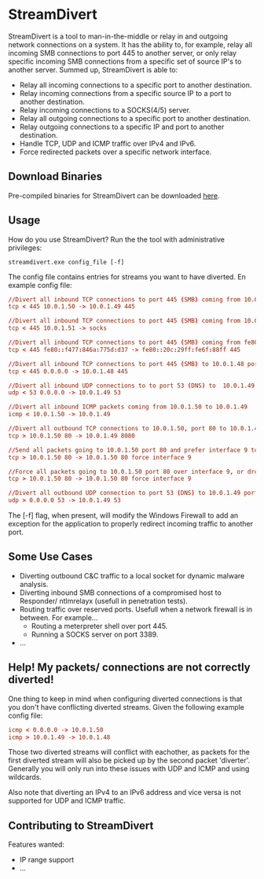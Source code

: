# StreamDivert
StreamDivert is a tool to man-in-the-middle or relay in and outgoing network connections on a system. It has the ability to, for example, relay all incoming SMB connections to port 445 to another server, or only relay specific incoming SMB connections from a specific set of source IP's to another server. Summed up, StreamDivert is able to:


*  Relay all incoming connections to a specific port to another destination.
*  Relay incoming connections from a specific source IP to a port to another destination.
*  Relay incoming connections to a SOCKS(4/5) server.
*  Relay all outgoing connections to a specific port to another destination.
*  Relay outgoing connections to a specific IP and port to another destination.
*  Handle TCP, UDP and ICMP traffic over IPv4 and IPv6.
*  Force redirected packets over a specific network interface.

## Download Binaries
Pre-compiled binaries for StreamDivert can be downloaded [here](https://github.com/jellever/StreamDivert/releases).

## Usage
How do you use StreamDivert? Run the the tool with administrative privileges:

```console
streamdivert.exe config_file [-f]
```

The config file contains entries for streams you want to have diverted. En example config file:
```conf
//Divert all inbound TCP connections to port 445 (SMB) coming from 10.0.1.50 to 10.0.1.49 port 445
tcp < 445 10.0.1.50 -> 10.0.1.49 445

//Divert all inbound TCP connections to port 445 (SMB) coming from 10.0.1.51 to a local SOCKS server
tcp < 445 10.0.1.51 -> socks

//Divert all inbound TCP connections to port 445 (SMB) coming from fe80::f477:846a:775d:d37 to fe80::20c:29ff:fe6f:88ff port 445
tcp < 445 fe80::f477:846a:775d:d37 -> fe80::20c:29ff:fe6f:88ff 445

//Divert all inbound TCP connections to port 445 (SMB) to 10.0.1.48 port 445
tcp < 445 0.0.0.0 -> 10.0.1.48 445

//Divert all inbound UDP connections to to port 53 (DNS) to  10.0.1.49 port 53
udp < 53 0.0.0.0 -> 10.0.1.49 53

//Divert all inbound ICMP packets coming from 10.0.1.50 to 10.0.1.49
icmp < 10.0.1.50 -> 10.0.1.49

//Divert all outbound TCP connections to 10.0.1.50, port 80 to 10.0.1.49 port 8080
tcp > 10.0.1.50 80 -> 10.0.1.49 8080

//Send all packets going to 10.0.1.50 port 80 and prefer interface 9 to send them. If the interface does not exist or is not up, the packets are send from the default interface.
tcp > 10.0.1.50 80 -> 10.0.1.50 80 force interface 9

//Force all packets going to 10.0.1.50 port 80 over interface 9, or drop the packets if the interface does not exist or is not up.
tcp > 10.0.1.50 80 -> 10.0.1.50 80 force interface 9

//Divert all outbound UDP connection to port 53 (DNS) to 10.0.1.49 port 53
udp > 0.0.0.0 53 -> 10.0.1.49 53
```

The [-f] flag, when present, will modify the Windows Firewall to add an exception for the application to properly redirect incoming traffic to another port.

## Some Use Cases
*  Diverting outbound C&C traffic to a local socket for dynamic malware analysis.
*  Diverting inbound SMB connections of a compromised host to Responder/ ntlmrelayx (usefull in penetration tests).
*  Routing traffic over reserved ports. Usefull when a network firewall is in between. For example...
    *  Routing a meterpreter shell over port 445.
    *  Running a SOCKS server on port 3389.
*  ...

## Help! My packets/ connections are not correctly diverted!
One thing to keep in mind when configuring diverted connections is that you don't have conflicting diverted streams. Given the following example config file:
```conf
icmp < 0.0.0.0 -> 10.0.1.50
icmp > 10.0.1.49 -> 10.0.1.48
```
Those two diverted streams will conflict with eachother, as packets for the first diverted stream will also be picked up by the second packet 'diverter'. Generally you will only run into these issues with UDP and ICMP and using wildcards. 

Also note that diverting an IPv4 to an IPv6 address and vice versa is not supported for UDP and ICMP traffic.
## Contributing to StreamDivert
Features wanted:
*  IP range support
*  ...
